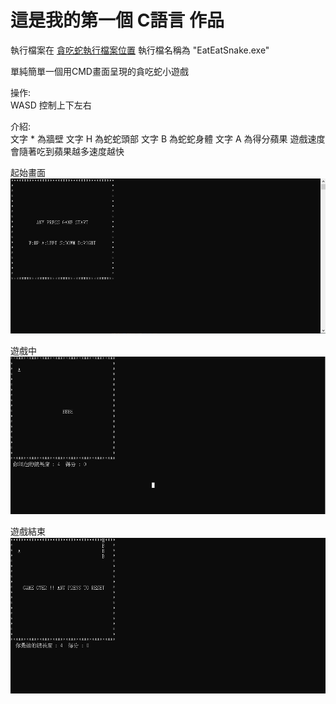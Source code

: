 這是我的第一個 C語言 作品
=====
執行檔案在
[貪吃蛇執行檔案位置](./Release/)
執行檔名稱為 "EatEatSnake.exe"

單純簡單一個用CMD畫面呈現的貪吃蛇小遊戲
 
操作:  
WASD 控制上下左右

介紹:  
文字 * 為牆壁
文字 H 為蛇蛇頭部
文字 B 為蛇蛇身體
文字 A 為得分蘋果
遊戲速度會隨著吃到蘋果越多速度越快

起始畫面
![](./ExampleImage/EatEatSnakeExample1.PNG)

遊戲中
![](./ExampleImage/EatEatSnakeExample2.PNG)

遊戲結束
![](./ExampleImage/EatEatSnakeExample3.PNG)
